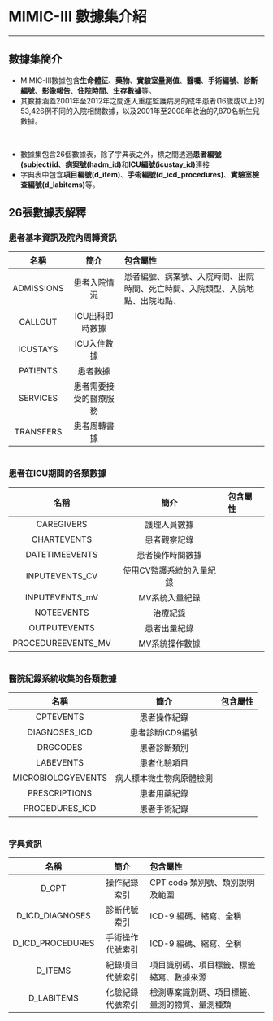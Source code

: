 <style>
table {
    margin: auto;
}
</style>

# MIMIC-III 數據集介紹

<hr>

## 數據集簡介
* MIMIC-III數據包含**生命體征**、**藥物**、**實驗室量測值**、**醫囑**、**手術編號**、**診斷編號**、**影像報告**、**住院時間**、**生存數據**等。
* 其數據涵蓋2001年至2012年之間進入重症監護病房的成年患者(16歲或以上)的53,426例不同的入院相關數據，以及2001年至2008年收治的7,870名新生兒數據。
  
<br>

* 數據集包含26個數據表，除了字典表之外，標之間透過**患者編號(subject)id**、<strong>病案號(hadm_id)</strong>和<strong>ICU編號(icustay_id)</strong>連接
* 字典表中包含**項目編號(d_item)**、**手術編號(d_icd_procedures)**、<strong>實驗室檢查編號(d_labitems)</strong>等。

## 26張數據表解釋
### 患者基本資訊及院內周轉資訊
| 名稱 | 簡介 | 包含屬性 |
| :-: | :-: | :- |
| ADMISSIONS | 患者入院情況 | 患者編號、病案號、入院時間、出院時間、死亡時間、入院類型、入院地點、出院地點、 |
| CALLOUT | ICU出科即時數據 |  |
| ICUSTAYS | ICU入住數據 |  |
| PATIENTS | 患者數據 |  |
| SERVICES | 患者需要接受的醫療服務 |  |
| TRANSFERS | 患者周轉書據 |  |

<br>

### 患者在ICU期間的各類數據
| 名稱 | 簡介 | 包含屬性 |
| :-: | :-: | :- |
| CAREGIVERS | 護理人員數據 |  |
| CHARTEVENTS | 患者觀察記錄 |  |
| DATETIMEEVENTS | 患者操作時間數據 |  |
| INPUTEVENTS_CV | 使用CV監護系統的入量紀錄 |  |
| INPUTEVENTS_mV | MV系統入量紀錄 |  |
| NOTEEVENTS | 治療紀錄 |  |
| OUTPUTEVENTS | 患者出量紀錄 |  |
| PROCEDUREEVENTS_MV | MV系統操作數據 |  |

<br>

### 醫院紀錄系統收集的各類數據
| 名稱 | 簡介 | 包含屬性 |
| :-: | :-: | :- |
| CPTEVENTS | 患者操作紀錄 |  |
| DIAGNOSES_ICD | 患者診斷ICD9編號 |  |
| DRGCODES | 患者診斷類別 |  |
| LABEVENTS | 患者化驗項目 |  |
| MICROBIOLOGYEVENTS | 病人標本微生物病原體檢測 |  |
| PRESCRIPTIONS | 患者用藥紀錄 |  |
| PROCEDURES_ICD | 患者手術紀錄 |  |

<br>

### 字典資訊
| 名稱 | 簡介 | 包含屬性 |
| :-: | :-: | :- |
| D_CPT | 操作紀錄索引 | CPT code 類別號、類別說明及範圍 |
| D_ICD_DIAGNOSES | 診斷代號索引 | ICD-9 編碼、縮寫、全稱 |
| D_ICD_PROCEDURES | 手術操作代號索引 | ICD-9 編碼、縮寫、全稱 |
| D_ITEMS | 紀錄項目代號索引 | 項目識別碼、項目標籤、標籤縮寫、數據來源 |
| D_LABITEMS | 化驗紀錄代號索引 | 檢測專案識別碼、項目標籤、量測的物質、量測種類 |

